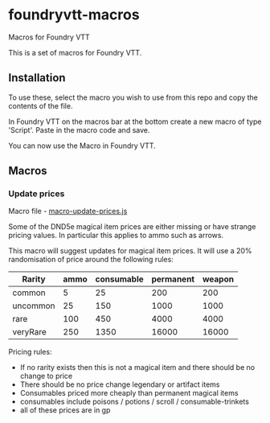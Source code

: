 # foundryvtt-macros

Macros for Foundry VTT

This is a set of macros for Foundry VTT.

## Installation

To use these, select the macro you wish to use from this repo and copy the contents of the file.

In Foundry VTT on the macros bar at the bottom create a new macro of type 'Script'. Paste in the macro code and save.

You can now use the Macro in Foundry VTT.

## Macros

### Update prices

Macro file - [macro-update-prices.js](macro-update-prices.js)

Some of the DND5e magical item prices are either missing or have strange pricing values. In particular this applies to ammo such as arrows.

This macro will suggest updates for magical item prices. It will use a 20% randomisation of price around the following rules:

| Rarity   | ammo | consumable | permanent | weapon |
| -------- | ---- | ---------- | --------- | ------ |
| common   | 5    | 25         | 200       | 200    |
| uncommon | 25   | 150        | 1000      | 1000   |
| rare     | 100  | 450        | 4000      | 4000   |
| veryRare | 250  | 1350       | 16000     | 16000  |

Pricing rules:

- If no rarity exists then this is not a magical item and there should be no change to price
- There should be no price change legendary or artifact items
- Consumables priced more cheaply than permanent magical items
- consumables include poisons / potions / scroll / consumable-trinkets
- all of these prices are in gp
